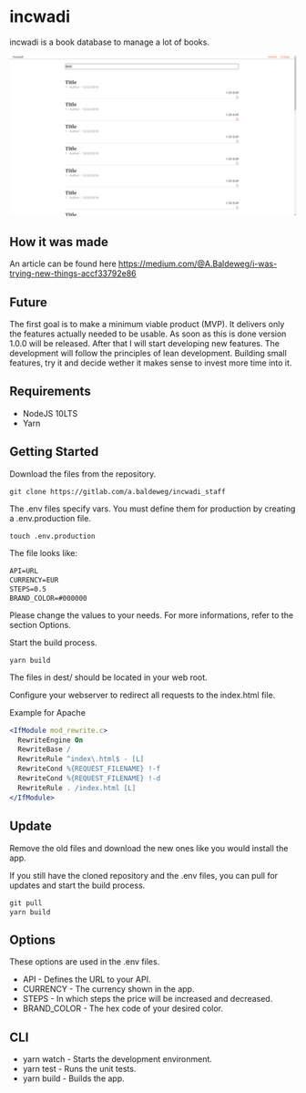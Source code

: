 # incwadi

incwadi is a book database to manage a lot of books.

![incwadi](screenshot.png)

## How it was made

An article can be found here https://medium.com/@A.Baldeweg/i-was-trying-new-things-accf33792e86

## Future

The first goal is to make a minimum viable product (MVP). It delivers only the features actually needed to be usable. As soon as this is done version 1.0.0 will be released. After that I will start developing new features. The development will follow the principles of lean development. Building small features, try it and decide wether it makes sense to invest more time into it.

## Requirements

- NodeJS 10LTS
- Yarn

## Getting Started

Download the files from the repository.

```shell
git clone https://gitlab.com/a.baldeweg/incwadi_staff
```

The .env files specify vars. You must define them for production by creating a .env.production file.

```shell
touch .env.production
```

The file looks like:

```shell
API=URL
CURRENCY=EUR
STEPS=0.5
BRAND_COLOR=#000000
```

Please change the values to your needs. For more informations, refer to the section Options.

Start the build process.

```shell
yarn build
```

The files in dest/ should be located in your web root.

Configure your webserver to redirect all requests to the index.html file.

Example for Apache

```apache
<IfModule mod_rewrite.c>
  RewriteEngine On
  RewriteBase /
  RewriteRule ^index\.html$ - [L]
  RewriteCond %{REQUEST_FILENAME} !-f
  RewriteCond %{REQUEST_FILENAME} !-d
  RewriteRule . /index.html [L]
</IfModule>
```

## Update

Remove the old files and download the new ones like you would install the app.

If you still have the cloned repository and the .env files, you can pull for updates and start the build process.

```shell
git pull
yarn build
```

## Options

These options are used in the .env files.

- API - Defines the URL to your API.
- CURRENCY - The currency shown in the app.
- STEPS - In which steps the price will be increased and decreased.
- BRAND_COLOR - The hex code of your desired color.

## CLI

- yarn watch - Starts the development environment.
- yarn test - Runs the unit tests.
- yarn build - Builds the app.
